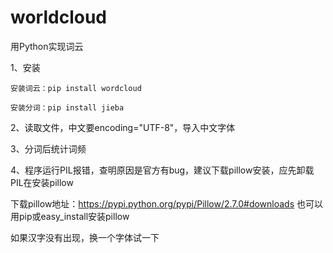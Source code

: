 # worldcloud
用Python实现词云


1、安装

    安装词云：pip install wordcloud

    安装分词：pip install jieba

2、读取文件，中文要encoding="UTF-8"，导入中文字体

3、分词后统计词频

4、程序运行PIL报错，查明原因是官方有bug，建议下载pillow安装，应先卸载PIL在安装pillow

下载pillow地址：https://pypi.python.org/pypi/Pillow/2.7.0#downloads
也可以用pip或easy_install安装pillow

如果汉字没有出现，换一个字体试一下

